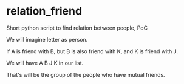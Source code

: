 # relation_friend
Short python script to find relation between people, PoC


We will imagine letter as person.

If A is friend with B,
but B is also friend with K,
and K is friend with J.

We will have A B J K in our list.

That's will be the group of the people who have mutual friends.
